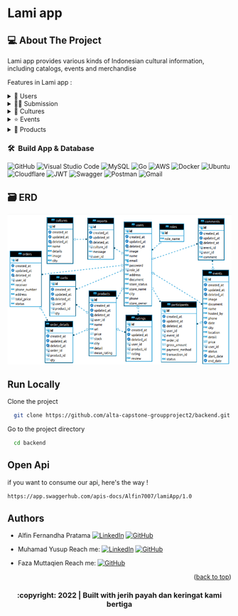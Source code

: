 # Lami app

<!-- ABOUT THE PROJECT -->

## 💻 About The Project

Lami app provides various kinds of Indonesian cultural information, including catalogs, events and merchandise

Features in Lami app :

<div>
      <details>
<summary>🙎 Users</summary>
  
  <!---
  | Command | Description |
| --- | --- |
  --->
  
At users, there are features for login either user or admin, we also make CRUD for the user here
 
<div>
  
| Feature User | Endpoint | Param | JWT Token | Function |
| --- | --- | --- | --- | --- |
| POST | /register  | - | NO | new account registration |
| POST | /login | - | NO | login for user/admin |
| GET | /users | - | YES | read usre's profile |
| PUT | /users | - | YES | edit user's profile |
| DELETE | /users | - | YES | delete user's account |
| POST | /users/stores | - | YES | updgrade user account to UMKM |

</details>

<div>
      <details>
<summary>👨‍💻 Submission</summary>
  
  <!---
  | Command | Description |
| --- | --- |
  --->
  
At submissions, there are features for getting the  submission list of UMKM and event, and also the verification for the UMKM and event

⚠️ you have to log in with an account that has an admin role to access the submission features ⚠️

<div>
  
| Feature Admin | Endpoint | Param | JWT Token | Role | Function |
| --- | --- | --- | --- | --- | --- |
| GET | /stores/submissions | - | YES | admin |get the list of UMKM account submission list|
| PUT |  /stores/submissions | user id | YES | admin | update/verify UMKM account submission status |
| GET | /events/submissions | - | YES | admin | get the list of event submission list |
| GET | /events/submissions | event id | YES | admin | get the detail of event submission list |
| PUT | /events/submissions | event id | YES | admin | update/verify event submission status |

</details>  
       
</details>
       
<div>
      <details>
<summary>🍴 Cultures</summary>
  
  <!---
  | Command | Description |
| --- | --- |
  --->
  
At culutres, there are features for the culture management and report of culture
 
<div>
  
| Feature Restaurant | Endpoint | Param | JWT Token | Role | Function |
| --- | --- | --- | --- | --- |
| POST | /cultures  | - | YES | admin | create new culture |
| PUT | /cultures | - | YES | admin | edit the culture information |
| DELETE | /cultures | - | YES | admin | delete culture |
| GET | /cultures | - | NO | all | get list of cultures |
| GET | /cultures | culture id | NO | all | get the culture information detail |
| POST | /cultures/reports | culture id | YES | user, UMKM | insert report of culture |
| GET | /cultures/reports  | culture id | YES | admin | get report of culture |
</details>
       
<div>
      <details>
<summary>⭐ Events</summary>
  
  <!---
  | Command | Description |
| --- | --- |
  --->
  
At events, there are features for event management and information of event join management
 
<div>
  
| Feature Favourite | Endpoint | Param | Role | JWT Token | Function |
| --- | --- | --- | --- | --- | --- |
| POST | /events  | - | YES | user, UMKM | insert event submission |
| GET | /events | - | NO | all | get a list of events that have been approved by the admin |
| GET | /events | event id | NO | all | get detail information of event |
| DELETE | /events | event id | YES | user, UMKM | delete user's event |
| GET | /users/events | event id | YES | user, UMKM | get a list of user's events |
| POST | /events/participants | - | YES | user, UMKM | join event |
| GET | /events/participants | - | YES | user, UMKM | get a list of joined event |
| POST | /events/comments | - | YES | user, UMKM | create payment for join event |
| GET | /events/comments | event id | NO | all | get list of comment in event |
| POST | /events/payments | - | YES | user, UMKM | create payment for join event |
| GET | /events/payments/status | - | YES | user, UMKM | get payment status |
| GET | /events/payment_details | - | YES | user, UMKM | get payment detail |
| GET | /events/attendees | event id | YES | user, UMKM | get list of event attendees in pdf |

</details>

<div>
      <details>
<summary>💭 Products </summary>
  
  <!---
  | Command | Description |
| --- | --- |
  --->
  
At Products, there are features for product management, cart, order and rating product 
 
<div>
  
| Feature Comment & Rating | Endpoint | Param | JWT Token | Role | Function |
| --- | --- | --- | --- | --- | --- |
| POST | /products  | - | YES | UMKM | insert product for UMKM |
| GET | /products | - | NO | all | get all products |
| GET | /products | product id | NO | all | get product detail |
| PUT | /products | product id | YES | UMKM | edit product detail |
| DELETE | /products | product id | YES
| GET | /carts | - | YES | user, UMKM | get cart information |
| PUT | /carts | cart id | YES | user, UMKM | edit product quantity in cart |
| DELETE | /carts | cart id | YES | user, UMKM | delete product from cart |
| POST | /orders | - | YES | user, UMKM | insert order product |
| GET | /orders | - | YES | user, UMKM | get history order |
| POST | /products/ratings | product id | YES | user, UMKM | add product rating and review  |
| GET | /products/ratings | product id | NO | all | get product rating and review |

</details>   
       
### 🛠 &nbsp;Build App & Database
![GitHub](https://img.shields.io/badge/github-%23121011.svg?style=for-the-badge&logo=github&logoColor=white)
![Visual Studio Code](https://img.shields.io/badge/Visual%20Studio%20Code-0078d7.svg?style=for-the-badge&logo=visual-studio-code&logoColor=white)
![MySQL](https://img.shields.io/badge/mysql-%2300f.svg?style=for-the-badge&logo=mysql&logoColor=white)
![Go](https://img.shields.io/badge/go-%2300ADD8.svg?style=for-the-badge&logo=go&logoColor=white)
![AWS](https://img.shields.io/badge/AWS-%23FF9900.svg?style=for-the-badge&logo=amazon-aws&logoColor=white)
![Docker](https://img.shields.io/badge/docker-%230db7ed.svg?style=for-the-badge&logo=docker&logoColor=white)
![Ubuntu](https://img.shields.io/badge/Ubuntu-E95420?style=for-the-badge&logo=ubuntu&logoColor=white)
![Cloudflare](https://img.shields.io/badge/Cloudflare-F38020?style=for-the-badge&logo=Cloudflare&logoColor=white)
![JWT](https://img.shields.io/badge/JWT-black?style=for-the-badge&logo=JSON%20web%20tokens)
![Swagger](https://img.shields.io/badge/-Swagger-%23Clojure?style=for-the-badge&logo=swagger&logoColor=white)
![Postman](https://img.shields.io/badge/Postman-FF6C37?style=for-the-badge&logo=postman&logoColor=white)
![Gmail](https://img.shields.io/badge/Gmail-FF6C37?style=for-the-badge&logo=postman&logoColor=white)

## 🗃️ ERD

<img src="./images/erd_capstone.png">

## Run Locally

Clone the project

```bash
  git clone https://github.com/alta-capstone-groupproject2/backend.git
```

Go to the project directory

```bash
  cd backend
```

## Open Api

if you want to consume our api,
here's the way !

```bash
https://app.swaggerhub.com/apis-docs/Alfin7007/lamiApp/1.0
```

## Authors

- Alfin Fernandha Pratama
  [![LinkedIn](https://img.shields.io/badge/alfinfernandha-%230077B5.svg?style=for-the-badge&logo=linkedin&logoColor=white)](https://www.linkedin.com/in/alfinfernandha/)
  [![GitHub](https://img.shields.io/badge/alfin7007-%23121011.svg?style=for-the-badge&logo=github&logoColor=white)](https://github.com/Alfin7007)

- Muhamad Yusup
  Reach me:
  [![LinkedIn](https://img.shields.io/badge/Muhamad%20Yusup-%230077B5.svg?style=for-the-badge&logo=linkedin&logoColor=white)](https://www.linkedin.com/in/muhamad-yusup-a69225234/)
  [![GitHub](https://img.shields.io/badge/myusuf4892-%23121011.svg?style=for-the-badge&logo=github&logoColor=white)](https://github.com/syawaladiyaksa15)

- Faza Muttaqien
  Reach me:
  [![GitHub](https://img.shields.io/badge/faza-muttaqien-%23121011.svg?style=for-the-badge&logo=github&logoColor=white)](https://github.com/faza-muttaqien)

 <p align="right">(<a href="#top">back to top</a>)</p>
<h3>
<p align="center">:copyright: 2022 | Built with jerih payah dan keringat kami bertiga  </p>
</h3>
<!-- end -->
